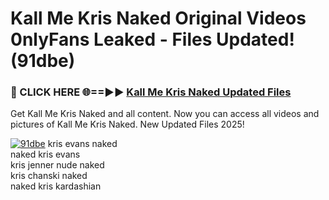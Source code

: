 # Kall Me Kris Naked Original Videos 0nlyFans Leaked - Files Updated! (91dbe)

<h3>🔴 CLICK HERE 🌐==►► <a href="https://tinyurl.com/up5wt9bj" rel="nofollow">Kall Me Kris Naked Updated Files</a></h3>

Get Kall Me Kris Naked and all content. Now you can access all videos and pictures of Kall Me Kris Naked. New Updated Files 2025!

[![91dbe](https://i.imgur.com/ABiUzMV.gif)](https://tinyurl.com/up5wt9bj)
kris evans naked<br>
naked kris evans<br>
kris jenner nude naked<br>
kris chanski naked<br>
naked kris kardashian